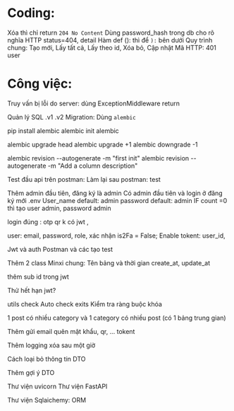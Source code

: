 <!-- Học thư viện pydantic -->
<!-- Học thư viện datetime -->
<!-- Học thư viện faker -->
<!-- Học thư viện typing python -->
<!-- Học Git -->
<!-- Học NodeJS MSA có post comment -->
<!-- mongodb -->

# Coding:

Xóa thì chỉ return `204 No Content`
Dùng password_hash trong db cho rõ nghĩa
HTTP status=404, detail
Hàm def (): thì để `):` bên dưới
Quy trình chung: Tạo mới, Lấy tất cả, Lấy theo id, Xóa bỏ, Cập nhật
Mã HTTP: 401 user

# Công việc:

<!-- Sử dụng FastAPI framework (python) -->

<!-- !FastAPI -->

<!-- Sử dụng thư viện SQLAlchemy -->
<!-- Xây dựng 3 bảng -->

<!-- !SQLAlchemy -->
<!-- !ORM -->

<!-- Sử dụng method get/put/delete/post -->

<!-- Xác thực và phân quyền: -->
<!-- Thêm 1 bảng user -->
<!-- role là 1 hàng trong bảng với 2 loại "admin" và "user" -->
<!-- Password mã hóa rồi mới lưu vào database -->

<!-- Xác thực bằng jwt -->
<!-- jwt có xác thực thêm quyền của user -->
<!-- Các đầu api được phân quyền theo quyền của user -->

<!-- Phân quyền: -->
<!-- Admin all và CRUD thể loại -->
<!-- Thêm sửa xóa (posts, comment) chỉ chủ nhân -->

<!-- !jwt -->
<!-- !json -->
<!-- !hash -->

<!-- Sử dụng docker -->
<!-- Sử dụng mysql trong docker -->

<!-- !docker -->

<!-- Xử lý connect db với: -->
<!-- retry_delay: Thời gian chờ thử lại -->
<!-- retries: Số lần thử lại -->

Truy vấn bị lỗi do server: dùng ExceptionMiddleware return

<!-- @Nhưng tất cả lỗi DB đều bị return -->

<!-- Thêm validate: -->
<!-- dùng field_validator -->
<!-- và regex -->

<!-- !regex -->

<!-- Chuyển từ http sang https -->

<!-- !SSL -->

Quản lý SQL .v1 .v2 Migration: Dùng `alembic`

pip install alembic
alembic init alembic

alembic upgrade head
alembic upgrade +1
alembic downgrade -1


alembic revision --autogenerate -m "first init"
alembic revision --autogenerate -m "Add a column description"

<!-- # -->

<!-- ! -->

Test đầu api trên postman:
Làm lại sau
postman: test

<!-- ! Học Postman -->

Thêm admin đầu tiên, đăng ký là admin
Có admin đầu tiên và login ở đăng ký mới
.env User_name default: admin password default: admin
IF count =0 thì tạo user admin, password admin

<!-- -->

login đúng : otp qr
k có jwt ,

<!-- -->

user: email, password, role, xác nhận is2Fa = False; Enable
tokent: user_id,

<!-- -->

<!--  -->

Jwt và auth
Postman và các tạo test

Thêm 2 class Minxi chung: Tên bảng và thời gian create_at, update_at

<!-- -->

thêm sub id trong jwt

Thử hết hạn jwt?

utils check Auto check exits Kiểm tra ràng buộc khóa

1 post có nhiều category và 1 category có nhiều post (có 1 bảng trung gian)

Thêm gửi email quên mật khẩu, qr, ... tokent

Thêm logging xóa sau một giờ

<!-- ! Học thư viện log -->

Cách loại bỏ thông tin DTO

Thêm gợi ý DTO

<!-- !Kiến thức cần học: -->

Thư viện uvicorn
Thư viện FastAPI

Thư viện Sqlaichemy: ORM
